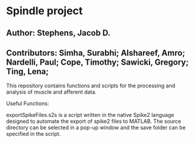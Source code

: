 # Spindle project

## Author: Stephens, Jacob D.
## Contributors: Simha, Surabhi; Alshareef, Amro; Nardelli, Paul; Cope, Timothy; Sawicki, Gregory; Ting, Lena; 

This repository contains functions and scripts for the processing and analysis of muscle and afferent data.


Useful Functions:

exportSpikeFiles.s2s is a script written in the native Spike2 language designed to automate the export of spike2 files to MATLAB. The source directory can be selected in a pop-up window and the save folder can be specified in the script.
